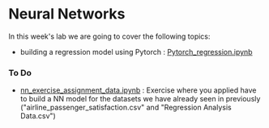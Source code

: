 # Neural Networks 

In this week's lab we are going to cover the following topics:
- building a regression model using Pytorch : [Pytorch_regression.ipynb](Pytorch_regression.ipynb)


### To Do
- [nn_exercise_assignment_data.ipynb](nn_exercise_assignment_data.ipynb) : Exercise where you applied have to build a NN model for the datasets we have already seen in previously ("airline_passenger_satisfaction.csv" and "Regression Analysis Data.csv") 



